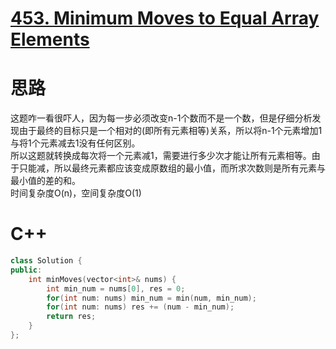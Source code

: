 # [453. Minimum Moves to Equal Array Elements](https://leetcode.com/problems/minimum-moves-to-equal-array-elements/description/)
# 思路
这题咋一看很吓人，因为每一步必须改变n-1个数而不是一个数，但是仔细分析发现由于最终的目标只是一个相对的(即所有元素相等)关系，所以将n-1个元素增加1与将1个元素减去1没有任何区别。   
所以这题就转换成每次将一个元素减1，需要进行多少次才能让所有元素相等。由于只能减，所以最终元素都应该变成原数组的最小值，而所求次数则是所有元素与最小值的差的和。   
时间复杂度O(n)，空间复杂度O(1)
# C++
```C++
class Solution {
public:
    int minMoves(vector<int>& nums) {
        int min_num = nums[0], res = 0;
        for(int num: nums) min_num = min(num, min_num);
        for(int num: nums) res += (num - min_num);
        return res;
    }
};
```
